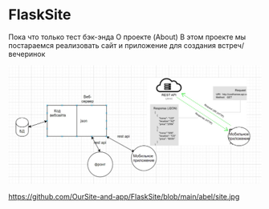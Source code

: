 # FlaskSite
Пока что только тест бэк-энда
О проекте (About)
В этом проекте мы постараемся реализовать сайт и приложение для создания встреч/вечеринок


![alt text](https://github.com/OurSite-and-app/FlaskSite/blob/main/abel/site.jpg?raw=true)

https://github.com/OurSite-and-app/FlaskSite/blob/main/abel/site.jpg
